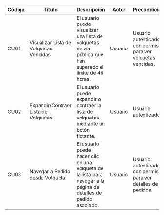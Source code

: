 | Código | Título                                 | Descripción                                                                                                       | Actor   | Precondición                                                     | Postcondición                                                                                           |
| ------ | -------------------------------------- | ----------------------------------------------------------------------------------------------------------------- | ------- | ---------------------------------------------------------------- | ------------------------------------------------------------------------------------------------------- |
| CU01   | Visualizar Lista de Volquetas Vencidas | El usuario puede visualizar una lista de volquetas en vía pública que han superado el límite de 48 horas.         | Usuario | Usuario autenticado y con permisos para ver volquetas vencidas.  | Se muestra la lista de volquetas vencidas que han estado más de 48 horas en vía pública.                |
| CU02   | Expandir/Contraer Lista de Volquetas   | El usuario puede expandir o contraer la lista de volquetas mediante un botón flotante.                            | Usuario | Usuario autenticado.                                             | La lista de volquetas se muestra o se oculta según la acción del usuario.                               |
| CU03   | Navegar a Pedido desde Volqueta        | El usuario puede hacer clic en una volqueta de la lista para navegar a la página de detalles del pedido asociado. | Usuario | Usuario autenticado y con permisos para ver detalles de pedidos. | El usuario es redirigido a la página de detalles del pedido correspondiente a la volqueta seleccionada. |